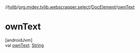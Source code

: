 //[tvlib](../../../index.md)/[org.mjdev.tvlib.webscrapper.select](../index.md)/[DocElement](index.md)/[ownText](own-text.md)

# ownText

[androidJvm]\
val [ownText](own-text.md): [String](https://kotlinlang.org/api/latest/jvm/stdlib/kotlin/-string/index.html)

